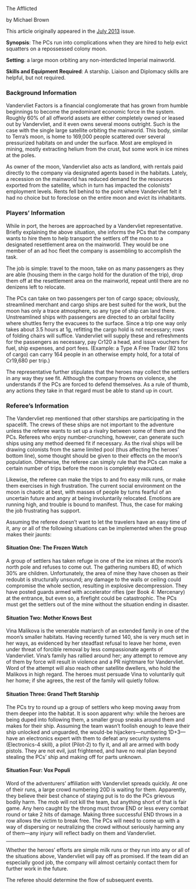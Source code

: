 The Afflicted

by Michael Brown

This article originally appeared in the [July 2013](https://www.freelancetraveller.com/magazine/2013-07/index.html) issue.

**Synopsis**: The PCs run into complications when they are hired to help evict squatters on a repossessed colony moon.

**Setting**: a large moon orbiting any non-interdicted Imperial mainworld.

**Skills and Equipment Required**: A starship. Liaison and Diplomacy skills are helpful, but not required.

### Background Information

Vandervliet Factors is a financial conglomerate that has grown from humble beginnings to become the predominant economic force in the system. Roughly 60% of all offworld assets are either completely owned or leased out by Vandervliet, and it even owns several moons outright. Such is the case with the single large satellite orbiting the mainworld. This body, similar to Terra’s moon, is home to 169,000 people scattered over several pressurized habitats on and under the surface. Most are employed in mining, mostly extracting helium from the crust, but some work in ice mines at the poles.

As owner of the moon, Vandervliet also acts as landlord, with rentals paid directly to the company via designated agents based in the habitats. Lately, a recession on the mainworld has reduced demand for the resources exported from the satellite, which in turn has impacted the colonists’ employment levels. Rents fell behind to the point where Vandervliet felt it had no choice but to foreclose on the entire moon and evict its inhabitants.

### Players’ Information

While in port, the heroes are approached by a Vandervliet representative. Briefly explaining the above situation, she informs the PCs that the company wants to hire them to help transport the settlers off the moon to a designated resettlement area on the mainworld. They would be one member of an ad hoc fleet the company is assembling to accomplish the task.

The job is simple: travel to the moon, take on as many passengers as they are able (housing them in the cargo hold for the duration of the trip), drop them off at the resettlement area on the mainworld, repeat until there are no denizens left to relocate.

The PCs can take on two passengers per ton of cargo space; obviously, streamlined merchant and cargo ships are best suited for the work, but the moon has only a trace atmosphere, so any type of ship can land there. Unstreamlined ships with passengers are directed to an orbital facility where shuttles ferry the evacuees to the surface. Since a trip one way only takes about 3.5 hours at 1g, refitting the cargo hold is not necessary; rows of folding chairs will suffice. Vandervliet will supply these and refreshments for the passengers as necessary, pay Cr120 a head, and issue vouchers for fuel, ship expenses, and port fees. (Example: a Type A Free Trader (82 tons of cargo) can carry 164 people in an otherwise empty hold, for a total of Cr19,680 per trip.)

The representative further stipulates that the heroes may collect the settlers in any way they see fit. Although the company frowns on violence, she understands if the PCs are forced to defend themselves. As a rule of thumb, any actions they take in that regard must be able to stand up in court.

### Referee’s Information

The Vandervliet rep mentioned that other starships are participating in the spacelift. The crews of these ships are not important to the adventure unless the referee wants to set up a rivalry between some of them and the PCs. Referees who enjoy number-crunching, however, can generate such ships using any method deemed fit if necessary. As the rival ships will be drawing colonists from the same limited pool (thus affecting the heroes’ bottom line), some thought should be given to their effects on the moon’s population. Otherwise, the referee can simply rule that the PCs can make a certain number of trips before the moon is completely evacuated.

Likewise, the referee can make the trips to and fro easy milk runs, or make them exercises in high frustration. The current social environment on the moon is chaotic at best, with masses of people by turns fearful of an uncertain future and angry at being involuntarily relocated. Emotions are running high, and trouble is bound to manifest. Thus, the case for making the job frustrating has support.

Assuming the referee doesn’t want to let the travelers have an easy time of it, any or all of the following situations can be implemented when the group makes their jaunts:

#### Situation One: The Frozen Watch

A group of settlers has taken refuge in one of the ice mines at the moon’s north pole and refuses to come out. The gathering numbers 8D, of which 30% are children. Unfortunately, the area of mine they have chosen as their redoubt is structurally unsound; any damage to the walls or ceiling could compromise the whole section, resulting in explosive decompression. They have posted guards armed with accelerator rifles (per Book 4: Mercenary) at the entrance, but even so, a firefight could be catastrophic. The PCs must get the settlers out of the mine without the situation ending in disaster.

#### Situation Two: Mother Knows Best

Vina Malikova is the venerable matriarch of an extended family in one of the moon’s smaller habitats. Having recently turned 140, she is very much set in her ways, as evidenced by her steadfast refusal to leave her home, even under threat of forcible removal by less compassionate agents of Vandervliet. Vina’s family has rallied around her; any attempt to remove any of them by force will result in violence and a PR nightmare for Vandervliet. Word of the attempt will also reach other satellite dwellers, who hold the Malikovs in high regard. The heroes must persuade Vina to voluntarily quit her home; if she agrees, the rest of the family will quietly follow.

#### Situation Three: Grand Theft Starship

The PCs try to round up a group of settlers who keep moving away from them deeper into the habitat. It is soon apparent why: while the heroes are being duped into following them, a smaller group sneaks around them and makes for their ship. Assuming the team wasn’t foolish enough to leave their ship unlocked and unguarded, the would-be hijackers—numbering 1D+3—have an electronics expert with them to defeat any security systems (Electronics-4 skill), a pilot (Pilot-2) to fly it, and all are armed with body pistols. They are not evil, just frightened, and have no real plan beyond stealing the PCs’ ship and making off for parts unknown.

#### Situation Four: Vox Populi

Word of the adventurers’ affiliation with Vandervliet spreads quickly. At one of their runs, a large crowd numbering 20D is waiting for them. Apparently, they believe their best chance of staying put is to do the PCs grievous bodily harm. The mob will not kill the team, but anything short of that is fair game. Any hero caught by the throng must throw END or less every combat round or take 2 hits of damage. Making three successful END throws in a row allows the victim to break free. The PCs will need to come up with a way of dispersing or neutralizing the crowd without seriously harming any of them—any injury will reflect badly on them and Vandervliet.

---

Whether the heroes’ efforts are simple milk runs or they run into any or all of the situations above, Vandervliet will pay off as promised. If the team did an especially good job, the company will almost certainly contact them for further work in the future.

The referee should determine the flow of subsequent events.